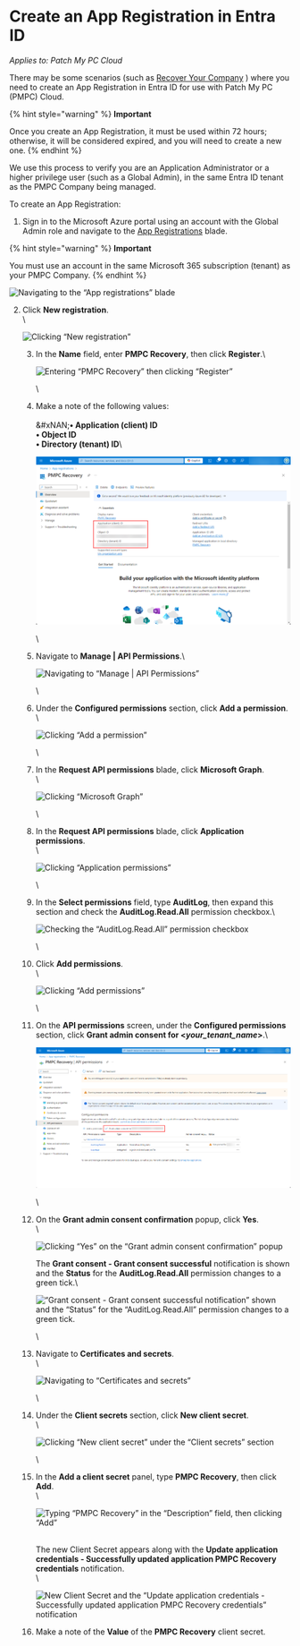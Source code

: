 # Create an App Registration in Entra ID

_Applies to: Patch My PC Cloud_

There may be some scenarios (such as [Recover Your Company](../../cloud-administration/manage-your-cloud-company/recover-your-cloud-company.md) ) where you need to create an App Registration in Entra ID for use with Patch My PC (PMPC) Cloud.

{% hint style="warning" %}
**Important**

Once you create an App Registration, it must be used within 72 hours; otherwise, it will be considered expired, and you will need to create a new one.
{% endhint %}

We use this process to verify you are an Application Administrator or a higher privilege user (such as a Global Admin), in the same Entra ID tenant as the PMPC Company being managed.

To create an App Registration:

1. Sign in to the Microsoft Azure portal using an account with the Global Admin role and navigate to the [App Registrations](https://portal.azure.com/#view/Microsoft_AAD_RegisteredApps/ApplicationsListBlade) blade.

{% hint style="warning" %}
**Important**

You must use an account in the same Microsoft 365 subscription (tenant) as your PMPC Company.
{% endhint %}

![Navigating to the “App registrations” blade](/_images/image%20%28542%29.png "Navigating to the \"App registrations\" blade")

2.  Click **New registration**.\
    \


    ![Clicking “New registration”](/_images/image%20%28543%29.png "Clicking \"New registration\"")



    3.  In the **Name** field, enter **PMPC Recovery**, then click **Register**.\


        ![Entering “PMPC Recovery” then clicking “Register”](/_images/image%20%28544%29.png "Entering \"PMPC Recovery\" then clicking \"Register\"")

        \

    4.  Make a note of the following values:\
        \
        &#xNAN;**• Application (client) ID**\
        **• Object ID**\
        **• Directory (tenant) ID**\


        ![Noting the required values](/_images/image%20%28545%29.png "Noting the required values")

        \

    5.  Navigate to **Manage | API Permissions**.\


        ![Navigating to “Manage | API Permissions”](/_images/image%20%28546%29.png "Navigating to \"Manage | API Permissions\"")

        \

    6.  Under the **Configured permissions** section, click **Add a permission**.\
        \


        ![Clicking “Add a permission”](/_images/image%20%28547%29.png "Clicking \"Add a permission\"")

        \

    7.  In the **Request API permissions** blade, click **Microsoft Graph**.\
        \


        ![Clicking “Microsoft Graph”](/_images/image%20%28548%29.png "Clicking \"Microsoft Graph\"")

        \

    8.  In the **Request API permissions** blade, click **Application permissions**.\
        \


        ![Clicking “Application permissions”](/_images/image%20%28549%29.png "Clicking \"Application permissions\"")

        \

    9.  In the **Select permissions** field, type **AuditLog**, then expand this section and check the **AuditLog.Read.All** permission checkbox.\


        ![Checking the “AuditLog.Read.All” permission checkbox](/_images/image%20%28550%29.png "Checking the \"AuditLog.Read.All\" permission checkbox")

        \

    10. Click **Add permissions**.\
        \


        ![Clicking “Add permissions”](/_images/image%20%28551%29.png "Clicking \"Add permissions\"")

        \

    11. On the **API permissions** screen, under the **Configured permissions** section, click **Grant admin consent for <**_**your\_tenant\_name**_**>**.\


        ![](/_images/image%20%28552%29.png "")

        \

    12. On the **Grant admin consent confirmation** popup, click **Yes**.\
        \


        ![Clicking “Yes” on the “Grant admin consent confirmation” popup](/_images/image%20%28553%29.png "Clicking \"Yes\" on the \"Grant admin consent confirmation\" popup")

        The **Grant consent - Grant consent successful** notification is shown and the **Status** for the **AuditLog.Read.All** permission changes to a green tick.\


        ![“Grant consent - Grant consent successful notification” shown and the “Status” for the “AuditLog.Read.All” permission changes to a green tick.](/_images/image%20%28554%29.png "\"Grant consent - Grant consent successful notification\" shown and the \"Status\" for the \"AuditLog.Read.All\" permission changes to a green tick.")

        \

    13. Navigate to **Certificates and secrets**.\
        \


        ![Navigating to “Certificates and secrets”](/_images/image%20%28555%29.png "Navigating to \"Certificates and secrets\"")

        \

    14. Under the **Client secrets** section, click **New client secret**.\
        \


        ![Clicking “New client secret” under the “Client secrets” section](/_images/image%20%28556%29.png "Clicking \"New client secret\" under the \"Client secrets\" section")

        \

    15. In the **Add a client secret** panel, type **PMPC Recovery**, then click **Add**.\
        \


        ![Typing “PMPC Recovery” in the “Description” field, then clicking “Add”](/_images/image%20%28557%29.png "Typing \"PMPC Recovery\" in the \"Description\" field, then clicking \"Add\"")

        \
        The new Client Secret appears along with the **Update application credentials - Successfully updated application PMPC Recovery credentials** notification.\
        \


        ![New Client Secret and the “Update application credentials - Successfully updated application PMPC Recovery credentials” notification](/_images/image%20%28558%29.png "New Client Secret and the \"Update application credentials - Successfully updated application PMPC Recovery credentials\" notification")


    16. Make a note of the **Value** of the **PMPC Recovery** client secret.
